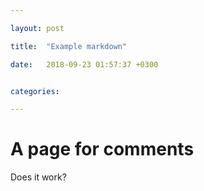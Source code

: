 ```yaml
---

layout: post

title:  "Example markdown"

date:   2018-09-23 01:57:37 +0300


categories: 

---
```


# A page for comments

Does it work?



